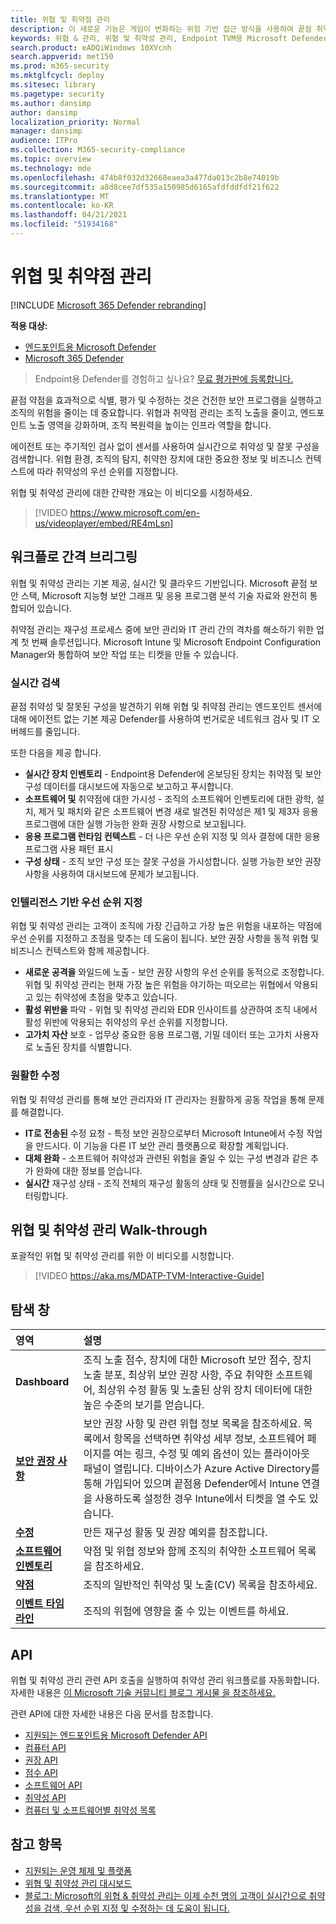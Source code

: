 ```yaml
---
title: 위협 및 취약점 관리
description: 이 새로운 기능은 게임이 변화하는 위험 기반 접근 방식을 사용하여 끝점 취약성 및 잘못 구성을 검색, 우선 순위 지정 및 수정합니다.
keywords: 위협 & 관리, 위협 및 취약성 관리, Endpoint TVM용 Microsoft Defender, Endpoint-TVM용 Microsoft Defender, 취약점 관리, 취약점 평가, 위협 및 취약점 검사, 보안 구성 평가, 끝점용 Microsoft Defender, 끝점 취약성, 차세대
search.product: eADQiWindows 10XVcnh
search.appverid: met150
ms.prod: m365-security
ms.mktglfcycl: deploy
ms.sitesec: library
ms.pagetype: security
ms.author: dansimp
author: dansimp
localization_priority: Normal
manager: dansimp
audience: ITPro
ms.collection: M365-security-compliance
ms.topic: overview
ms.technology: mde
ms.openlocfilehash: 474b8f032d32668eaea3a477da013c2b8e74019b
ms.sourcegitcommit: a8d8cee7df535a150985d6165afdfddfdf21f622
ms.translationtype: MT
ms.contentlocale: ko-KR
ms.lasthandoff: 04/21/2021
ms.locfileid: "51934168"
---
```

# <a name="threat-and-vulnerability-management"></a>위협 및 취약점 관리

[!INCLUDE [Microsoft 365 Defender rebranding](../../includes/microsoft-defender.md)]

**적용 대상:**
- [엔드포인트용 Microsoft Defender](https://go.microsoft.com/fwlink/p/?linkid=2154037)
- [Microsoft 365 Defender](https://go.microsoft.com/fwlink/?linkid=2118804)


>Endpoint용 Defender를 경험하고 싶나요? [무료 평가판에 등록합니다.](https://www.microsoft.com/microsoft-365/windows/microsoft-defender-atp?ocid=docs-wdatp-portaloverview-abovefoldlink)

끝점 약점을 효과적으로 식별, 평가 및 수정하는 것은 건전한 보안 프로그램을 실행하고 조직의 위험을 줄이는 데 중요합니다. 위협과 취약점 관리는 조직 노출을 줄이고, 엔드포인트 노출 영역을 강화하며, 조직 복원력을 높이는 인프라 역할을 합니다.

에이전트 또는 주기적인 검사 없이 센서를 사용하여 실시간으로 취약성 및 잘못 구성을 검색합니다. 위협 환경, 조직의 탐지, 취약한 장치에 대한 중요한 정보 및 비즈니스 컨텍스트에 따라 취약성의 우선 순위를 지정합니다.

위협 및 취약성 관리에 대한 간략한 개요는 이 비디오를 시청하세요.

>[!VIDEO https://www.microsoft.com/en-us/videoplayer/embed/RE4mLsn]

## <a name="bridging-the-workflow-gaps"></a>워크플로 간격 브리그링

위협 및 취약성 관리는 기본 제공, 실시간 및 클라우드 기반입니다. Microsoft 끝점 보안 스택, Microsoft 지능형 보안 그래프 및 응용 프로그램 분석 기술 자료와 완전히 통합되어 있습니다.  

취약점 관리는 재구성 프로세스 중에 보안 관리와 IT 관리 간의 격차를 해소하기 위한 업계 첫 번째 솔루션입니다. Microsoft Intune 및 Microsoft Endpoint Configuration Manager와 통합하여 보안 작업 또는 티켓을 만들 수 있습니다.

### <a name="real-time-discovery"></a>실시간 검색

끝점 취약성 및 잘못된 구성을 발견하기 위해 위협 및 취약점 관리는 엔드포인트 센서에 대해 에이전트 없는 기본 제공 Defender를 사용하여 번거로운 네트워크 검사 및 IT 오버헤드를 줄입니다.

또한 다음을 제공 합니다.

- **실시간 장치 인벤토리** - Endpoint용 Defender에 온보딩된 장치는 취약점 및 보안 구성 데이터를 대시보드에 자동으로 보고하고 푸시합니다.
- **소프트웨어 및** 취약점에 대한 가시성 - 조직의 소프트웨어 인벤토리에 대한 광학, 설치, 제거 및 패치와 같은 소프트웨어 변경 새로 발견된 취약성은 제1 및 제3자 응용 프로그램에 대한 실행 가능한 완화 권장 사항으로 보고됩니다.
- **응용 프로그램 런타임 컨텍스트** - 더 나은 우선 순위 지정 및 의사 결정에 대한 응용 프로그램 사용 패턴 표시
- **구성 상태** - 조직 보안 구성 또는 잘못 구성을 가시성합니다. 실행 가능한 보안 권장 사항을 사용하여 대시보드에 문제가 보고됩니다.

### <a name="intelligence-driven-prioritization"></a>인텔리전스 기반 우선 순위 지정

위협 및 취약성 관리는 고객이 조직에 가장 긴급하고 가장 높은 위험을 내포하는 약점에 우선 순위를 지정하고 초점을 맞추는 데 도움이 됩니다. 보안 권장 사항을 동적 위협 및 비즈니스 컨텍스트와 함께 제공합니다.

- **새로운 공격을** 와일드에 노출 - 보안 권장 사항의 우선 순위를 동적으로 조정합니다. 위협 및 취약성 관리는 현재 가장 높은 위험을 야기하는 떠오르는 위협에서 악용되고 있는 취약성에 초점을 맞추고 있습니다.
- **활성 위반을** 파악 - 위협 및 취약성 관리와 EDR 인사이트를 상관하여 조직 내에서 활성 위반에 악용되는 취약성의 우선 순위를 지정합니다.
- **고가치 자산** 보호 - 업무상 중요한 응용 프로그램, 기밀 데이터 또는 고가치 사용자로 노출된 장치를 식별합니다.

### <a name="seamless-remediation"></a>원활한 수정

위협 및 취약성 관리를 통해 보안 관리자와 IT 관리자는 원활하게 공동 작업을 통해 문제를 해결합니다.

- **IT로 전송된** 수정 요청 - 특정 보안 권장으로부터 Microsoft Intune에서 수정 작업을 만드시다. 이 기능을 다른 IT 보안 관리 플랫폼으로 확장할 계획입니다.
- **대체 완화** - 소프트웨어 취약성과 관련된 위험을 줄일 수 있는 구성 변경과 같은 추가 완화에 대한 정보를 얻습니다.
- **실시간** 재구성 상태 - 조직 전체의 재구성 활동의 상태 및 진행률을 실시간으로 모니터링합니다.

## <a name="threat-and-vulnerability-management-walk-through"></a>위협 및 취약성 관리 Walk-through

포괄적인 위협 및 취약성 관리를 위한 이 비디오를 시청합니다.

>[!VIDEO https://aka.ms/MDATP-TVM-Interactive-Guide]

## <a name="navigation-pane"></a>탐색 창 

영역 | 설명
:---|:---
**Dashboard**   | 조직 노출 점수, 장치에 대한 Microsoft 보안 점수, 장치 노출 분포, 최상위 보안 권장 사항, 주요 취약한 소프트웨어, 최상위 수정 활동 및 노출된 상위 장치 데이터에 대한 높은 수준의 보기를 얻습니다.
[**보안 권장 사항**](tvm-security-recommendation.md) | 보안 권장 사항 및 관련 위협 정보 목록을 참조하세요. 목록에서 항목을 선택하면 취약성 세부 정보, 소프트웨어 페이지를 여는 링크, 수정 및 예외 옵션이 있는 플라이아웃 패널이 열립니다. 디바이스가 Azure Active Directory를 통해 가입되어 있으며 끝점용 Defender에서 Intune 연결을 사용하도록 설정한 경우 Intune에서 티켓을 열 수도 있습니다.
[**수정**](tvm-remediation.md) | 만든 재구성 활동 및 권장 예외를 참조합니다.
[**소프트웨어 인벤토리**](tvm-software-inventory.md) | 약점 및 위협 정보와 함께 조직의 취약한 소프트웨어 목록을 참조하세요.
[**약점**](tvm-weaknesses.md) | 조직의 일반적인 취약성 및 노출(CV) 목록을 참조하세요.
[**이벤트 타임라인**](threat-and-vuln-mgt-event-timeline.md) | 조직의 위험에 영향을 줄 수 있는 이벤트를 하세요.

## <a name="apis"></a>API

위협 및 취약성 관리 관련 API 호출을 실행하여 취약성 관리 워크플로를 자동화합니다. 자세한 내용은 [이 Microsoft 기술 커뮤니티 블로그 게시물 을 참조하세요.](https://techcommunity.microsoft.com/t5/microsoft-defender-atp/threat-amp-vulnerability-management-apis-are-now-generally/ba-p/1304615)

관련 API에 대한 자세한 내용은 다음 문서를 참조합니다.

- [지원되는 엔드포인트용 Microsoft Defender API](exposed-apis-list.md) 
- [컴퓨터 API](machine.md)
- [권장 API](vulnerability.md)
- [점수 API](score.md)
- [소프트웨어 API](software.md)
- [취약성 API](vulnerability.md)
- [컴퓨터 및 소프트웨어별 취약성 목록](get-all-vulnerabilities-by-machines.md)

## <a name="see-also"></a>참고 항목

- [지원되는 운영 체제 및 플랫폼](tvm-supported-os.md)
- [위협 및 취약성 관리 대시보드](tvm-dashboard-insights.md)
- [블로그: Microsoft의 위협 & 취약성 관리는 이제 수천 명의 고객이 실시간으로 취약성을 검색, 우선 순위 지정 및 수정하는 데 도움이 됩니다.](https://www.microsoft.com/security/blog/2019/07/02/microsofts-threat-vulnerability-management-now-helps-thousands-of-customers-to-discover-prioritize-and-remediate-vulnerabilities-in-real-time/)
